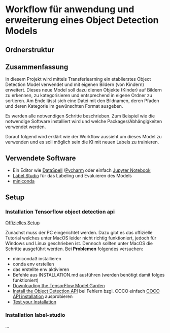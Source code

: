# Workflow für anwendung und erweiterung eines Object Detection Models

## Ordnerstruktur

## Zusammenfassung

In diesem Projekt wird mittels Transferlearning ein etablierstes Object Detection Model verwendet und mit eigenen
Bildern
(von Kindern) erweitert. Dieses neue Model soll dazu dienen Objekte (Kinder) auf Bildern zu erkennen, zu kategorisieren
und entsprechend in eigene Ordner zu sortieren. Am Ende lässt sich eine Datei mit den Bildnamen, deren Pfaden und deren
Kategorie im gewünschten Format
ausgeben.

Es werden alle notwendigen Schritte beschrieben. Zum Beispiel wie die notwendige Software installiert
wird und welche Packages/Abhängigkeiten verwendet werden.

Darauf folgend wird erklärt wie der Workflow aussieht um dieses Model zu verwenden und es soll möglich sein die KI mit
neuen Labels zu trainieren.

## Verwendete Software

- Ein Editor wie [DataSpell](https://www.jetbrains.com/de-de/dataspell/)
  /[Pycharm](https://www.jetbrains.com/de-de/pycharm/) oder einfach [Jupyter Notebook](https://jupyter.org/install)
- [Label Studio](https://labelstud.io) für das Labeling und Evaluieren des Models
- [miniconda](https://docs.conda.io/en/latest/miniconda.html)

## Setup

### Installation Tensorflow object detection api

[Offizielles Setup](https://tensorflow-object-detection-api-tutorial.readthedocs.io/en/latest/install.html#protobuf-installation-compilation)

Zunächst muss der PC eingerichtet werden. Dazu gibt es das offizielle Tutorial welches unter MacOS leider nicht richtig
funktioniert, jedoch für Windows und Linux geschrieben ist. Dennoch sollten unter MacOS die Schritte ausgeführt werden.
Bei **Problemen** folgendes versuchen:

- miniconda3 installieren
- conda env erstellen
- das erstellte env aktivieren
- Befehle aus INSTALLATION.md ausführen (werden benötigt damit folges funktioniert)
- [Downloading the TensorFlow Model Garden](https://tensorflow-object-detection-api-tutorial.readthedocs.io/en/latest/install.html#downloading-the-tensorflow-model-garden)
- [Install the Object Detection API](https://tensorflow-object-detection-api-tutorial.readthedocs.io/en/latest/install.html#install-the-object-detection-api)
  bei Fehlern bzgl. COCO
  einfach [COCO API installation](https://tensorflow-object-detection-api-tutorial.readthedocs.io/en/latest/install.html#coco-api-installation)
  ausprobieren
- [Test your Installation](https://tensorflow-object-detection-api-tutorial.readthedocs.io/en/latest/install.html#test-your-installation)

### Installation label-studio

...
